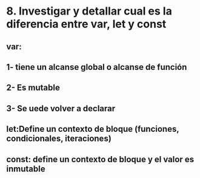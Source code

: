# 8.	Investigar y detallar cual es la diferencia entre var, let y const 

## var: 
## 1- tiene un alcanse global o alcanse de función
## 2- Es mutable
## 3- Se uede volver a declarar



## let:Define un contexto de bloque (funciones, condicionales, iteraciones)

## const: define un contexto de bloque y el valor es inmutable